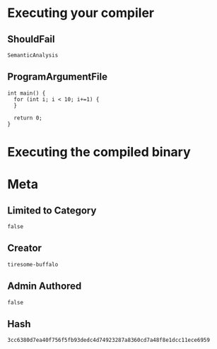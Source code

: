 # Executing your compiler

## ShouldFail

```
SemanticAnalysis
```

## ProgramArgumentFile

```
int main() {
  for (int i; i < 10; i+=1) {
  }

  return 0;
}
```

# Executing the compiled binary

# Meta

## Limited to Category

```
false
```

## Creator

```
tiresome-buffalo
```

## Admin Authored

```
false
```

## Hash

```
3cc6380d7ea40f756f5fb93dedc4d74923287a8360cd7a48f8e1dcc11ece6959
```
